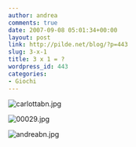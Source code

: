 ```yaml
---
author: andrea
comments: true
date: 2007-09-08 05:01:34+00:00
layout: post
link: http://pilde.net/blog/?p=443
slug: 3-x-1
title: 3 x 1 = ?
wordpress_id: 443
categories:
- Giochi
---
```


![carlottabn.jpg]({{baseurl}}/uploads/2007/09/carlottabn.jpg)


![00029.jpg]({{baseurl}}/uploads/2007/09/00029.jpg)


![andreabn.jpg]({{baseurl}}/uploads/2007/09/andreabn.jpg)



